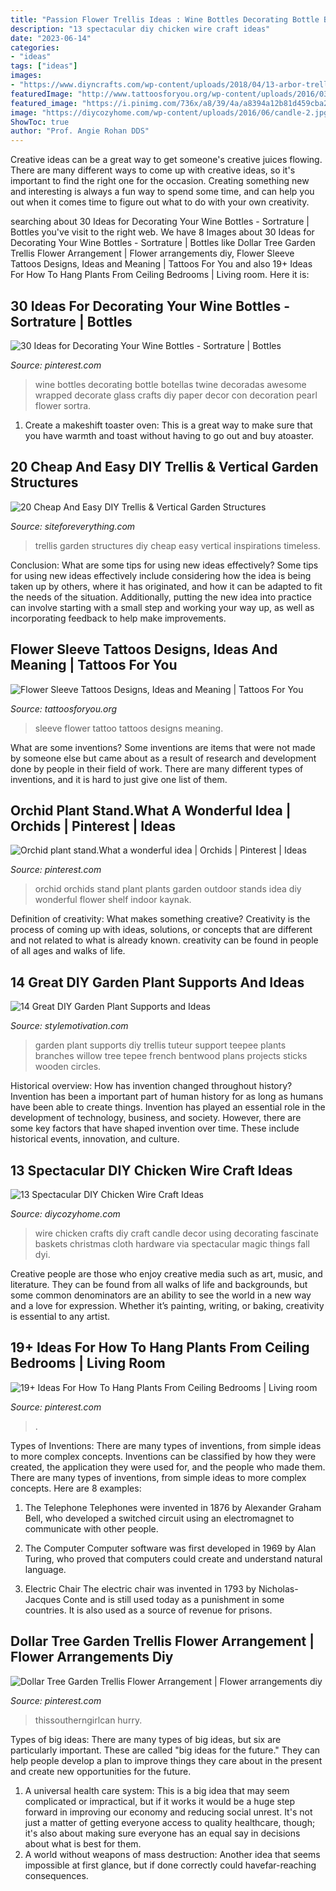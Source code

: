 ```yaml
---
title: "Passion Flower Trellis Ideas : Wine Bottles Decorating Bottle Botellas Twine Decoradas Awesome Wrapped Decorate Glass Crafts Diy Paper Decor Con Decoration Pearl Flower Sortra"
description: "13 spectacular diy chicken wire craft ideas"
date: "2023-06-14"
categories:
- "ideas"
tags: ["ideas"]
images:
- "https://www.diyncrafts.com/wp-content/uploads/2018/04/13-arbor-trellis.jpg"
featuredImage: "http://www.tattoosforyou.org/wp-content/uploads/2016/03/Flower-Sleeve-Tattoo.jpg"
featured_image: "https://i.pinimg.com/736x/a8/39/4a/a8394a12b81d459cba29cd470b805a69.jpg"
image: "https://diycozyhome.com/wp-content/uploads/2016/06/candle-2.jpg"
ShowToc: true
author: "Prof. Angie Rohan DDS"
---
```



Creative ideas can be a great way to get someone's creative juices flowing. There are many different ways to come up with creative ideas, so it's important to find the right one for the occasion. Creating something new and interesting is always a fun way to spend some time, and can help you out when it comes time to figure out what to do with your own creativity.

	

		
searching about 30 Ideas for Decorating Your Wine Bottles - Sortrature | Bottles you've visit to the right web. We have 8 Images about 30 Ideas for Decorating Your Wine Bottles - Sortrature | Bottles like Dollar Tree Garden Trellis Flower Arrangement | Flower arrangements diy, Flower Sleeve Tattoos Designs, Ideas and Meaning | Tattoos For You and also 19+ Ideas For How To Hang Plants From Ceiling Bedrooms | Living room. Here it is:
		
    
## 30 Ideas For Decorating Your Wine Bottles - Sortrature | Bottles

<img loading=lazy src="https://i.pinimg.com/originals/b9/dd/5d/b9dd5de7916f25a2799cd5718f5ae1c3.jpg" onerror="this.onerror=null;this.src='https://tse4.mm.bing.net/th?id=OIP.gdhQy-rW-hrRV3euW9Ze8gHaOF&amp;pid=15.1';" alt="30 Ideas for Decorating Your Wine Bottles - Sortrature | Bottles">

_Source: pinterest.com_

>wine bottles decorating bottle botellas twine decoradas awesome wrapped decorate glass crafts diy paper decor con decoration pearl flower sortra. 

	

1. Create a makeshift toaster oven: This is a great way to make sure that you have warmth and toast without having to go out and buy atoaster.

    
## 20 Cheap And Easy DIY Trellis &amp; Vertical Garden Structures

<img loading=lazy src="http://siteforeverything.com/wp-content/uploads/2017/04/Trellis-Structures-17.jpg" onerror="this.onerror=null;this.src='https://tse1.mm.bing.net/th?id=OIP.v18PTWe-vmHid9vHVa7lTgAAAA&amp;pid=15.1';" alt="20 Cheap And Easy DIY Trellis &amp; Vertical Garden Structures">

_Source: siteforeverything.com_

>trellis garden structures diy cheap easy vertical inspirations timeless. 

	

Conclusion: What are some tips for using new ideas effectively?
Some tips for using new ideas effectively include considering how the idea is being taken up by others, where it has originated, and how it can be adapted to fit the needs of the situation. Additionally, putting the new idea into practice can involve starting with a small step and working your way up, as well as incorporating feedback to help make improvements.

    
## Flower Sleeve Tattoos Designs, Ideas And Meaning | Tattoos For You

<img loading=lazy src="http://www.tattoosforyou.org/wp-content/uploads/2016/03/Flower-Sleeve-Tattoo.jpg" onerror="this.onerror=null;this.src='https://tse1.mm.bing.net/th?id=OIP.tC7P1FdcSVE2pazyiT9xtwHaLH&amp;pid=15.1';" alt="Flower Sleeve Tattoos Designs, Ideas and Meaning | Tattoos For You">

_Source: tattoosforyou.org_

>sleeve flower tattoo tattoos designs meaning. 

	

What are some inventions?
Some inventions are items that were not made by someone else but came about as a result of research and development done by people in their field of work. There are many different types of inventions, and it is hard to just give one list of them.

    
## Orchid Plant Stand.What A Wonderful Idea | Orchids | Pinterest | Ideas

<img loading=lazy src="https://s-media-cache-ak0.pinimg.com/736x/34/80/94/348094fc3595d9f33ddb3bb48c2455d0.jpg" onerror="this.onerror=null;this.src='https://tse1.mm.bing.net/th?id=OIP.Br59OYS4Oagm3LPLp8v9LQHaJ3&amp;pid=15.1';" alt="Orchid plant stand.What a wonderful idea | Orchids | Pinterest | Ideas">

_Source: pinterest.com_

>orchid orchids stand plant plants garden outdoor stands idea diy wonderful flower shelf indoor kaynak. 

	

Definition of creativity: What makes something creative?
Creativity is the process of coming up with ideas, solutions, or concepts that are different and not related to what is already known. creativity can be found in people of all ages and walks of life.

    
## 14 Great DIY Garden Plant Supports And Ideas

<img loading=lazy src="https://www.diyncrafts.com/wp-content/uploads/2018/04/13-arbor-trellis.jpg" onerror="this.onerror=null;this.src='https://tse2.mm.bing.net/th?id=OIP.VfcuzmSLTpMhxH_CQgc18QHaJ3&amp;pid=15.1';" alt="14 Great DIY Garden Plant Supports and Ideas">

_Source: stylemotivation.com_

>garden plant supports diy trellis tuteur support teepee plants branches willow tree tepee french bentwood plans projects sticks wooden circles. 

	

Historical overview: How has invention changed throughout history?
Invention has been a important part of human history for as long as humans have been able to create things. Invention has played an essential role in the development of technology, business, and society. However, there are some key factors that have shaped invention over time. These include historical events, innovation, and culture.

    
## 13 Spectacular DIY Chicken Wire Craft Ideas

<img loading=lazy src="https://diycozyhome.com/wp-content/uploads/2016/06/candle-2.jpg" onerror="this.onerror=null;this.src='https://tse1.mm.bing.net/th?id=OIP.YpCbVhwF91u25nlzOQ3ZfwHaLH&amp;pid=15.1';" alt="13 Spectacular DIY Chicken Wire Craft Ideas">

_Source: diycozyhome.com_

>wire chicken crafts diy craft candle decor using decorating fascinate baskets christmas cloth hardware via spectacular magic things fall dyi. 

	

Creative people are those who enjoy creative media such as art, music, and literature. They can be found from all walks of life and backgrounds, but some common denominators are an ability to see the world in a new way and a love for expression. Whether it’s painting, writing, or baking, creativity is essential to any artist.

    
## 19+ Ideas For How To Hang Plants From Ceiling Bedrooms | Living Room

<img loading=lazy src="https://i.pinimg.com/736x/a8/39/4a/a8394a12b81d459cba29cd470b805a69.jpg" onerror="this.onerror=null;this.src='https://tse3.mm.bing.net/th?id=OIP.x_67_Ch5g69AhSJnkLFbJAAAAA&amp;pid=15.1';" alt="19+ Ideas For How To Hang Plants From Ceiling Bedrooms | Living room">

_Source: pinterest.com_

>. 

	

Types of Inventions: There are many types of inventions, from simple ideas to more complex concepts.
Inventions can be classified by how they were created, the application they were used for, and the people who made them. There are many types of inventions, from simple ideas to more complex concepts. Here are 8 examples:
1. The Telephone 
Telephones were invented in 1876 by Alexander Graham Bell, who developed a switched circuit using an electromagnet to communicate with other people.

2. The Computer 
Computer software was first developed in 1969 by Alan Turing, who proved that computers could create and understand natural language.

3. Electric Chair 
The electric chair was invented in 1793 by Nicholas-Jacques Conte and is still used today as a punishment in some countries. It is also used as a source of revenue for prisons. 

    
## Dollar Tree Garden Trellis Flower Arrangement | Flower Arrangements Diy

<img loading=lazy src="https://i.pinimg.com/736x/e3/5f/1a/e35f1af7e2f6f2d5331f00227605afd2.jpg" onerror="this.onerror=null;this.src='https://tse3.mm.bing.net/th?id=OIP.4NymEAdbmS49ZdkWN6uSxwHaLG&amp;pid=15.1';" alt="Dollar Tree Garden Trellis Flower Arrangement | Flower arrangements diy">

_Source: pinterest.com_

>thissoutherngirlcan hurry. 

	

Types of big ideas:
There are many types of big ideas, but six are particularly important. These are called "big ideas for the future." They can help people develop a plan to improve things they care about in the present and create new opportunities for the future.
1. A universal health care system: This is a big idea that may seem complicated or impractical, but if it works it would be a huge step forward in improving our economy and reducing social unrest. It's not just a matter of getting everyone access to quality healthcare, though; it's also about making sure everyone has an equal say in decisions about what is best for them.
2. A world without weapons of mass destruction: Another idea that seems impossible at first glance, but if done correctly could havefar-reaching consequences.


